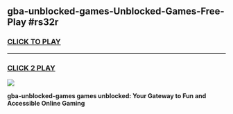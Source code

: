
## gba-unblocked-games-Unblocked-Games-Free-Play #rs32r
<h3>
<a href="https://us.freeplayer.one?title=gba-unblocked-games&ref=9M">CLICK TO PLAY</a></h3>
<hr>

<h3>
<a href="https://us.freeplayer.one?title=gba-unblocked-games&ref=9M">CLICK 2 PLAY</a>
  
</h3>

<a href="https://us.freeplayer.one?title=gba-unblocked-games&ref=9M"><img src="https://clearcache.store/games.png"></a>


**gba-unblocked-games games unblocked: Your Gateway to Fun and Accessible Online Gaming**

